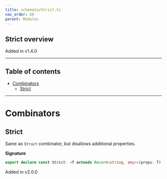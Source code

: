 ```yaml
---
title: schemata/Strict.ts
nav_order: 66
parent: Modules
---
```


## Strict overview

Added in v1.4.0

---

<h2 class="text-delta">Table of contents</h2>

- [Combinators](#combinators)
  - [Strict](#strict)

---

# Combinators

## Strict

Same as `Struct` combinator, but disallows additional properties.

**Signature**

```ts
export declare const Strict: <T extends Record<string, any>>(props: T) => any
```

Added in v2.0.0
